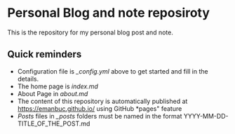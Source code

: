 # Personal Blog and note reposiroty

This is the repository for my personal blog post and note. 

## Quick reminders
- Configuration file is  *_config.yml* above to get started and fill in the details. 
- The home page is  *index.md*
- About Page in *about.md*
- The content of this repository is automatically published at https://emanbuc.github.io/ using GitHub *pages" feature
- *Posts* files in *_posts* folders must be named in the format YYYY-MM-DD-TITLE_OF_THE_POST.md
